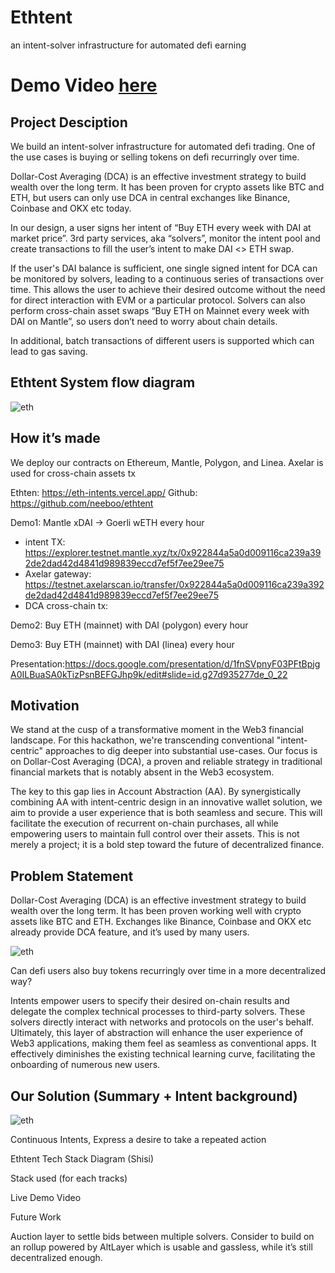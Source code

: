 # Ethtent 

an intent-solver infrastructure for automated defi earning

# Demo Video [here](https://www.youtube.com/watch?v=qYa4qzUO-w8)

## Project Desciption 

We build an intent-solver infrastructure for automated defi trading. One of the use cases is buying or selling tokens on defi recurringly over time. 

Dollar-Cost Averaging (DCA) is an effective investment strategy to build wealth over the long term. It has been proven for crypto assets like BTC and ETH, but users can only use DCA in central exchanges like Binance, Coinbase and OKX etc today. 

In our design, a user signs her intent of “Buy ETH every week with DAI at market price”.  3rd party services, aka “solvers”, monitor the intent pool and create transactions to fill the user’s intent to make DAI <> ETH swap.  

If the user's DAI balance is sufficient,  one single signed intent for DCA can be monitored by solvers, leading to a continuous series of transactions over time. This allows the user to achieve their desired outcome without the need for direct interaction with EVM or a particular protocol.
Solvers can also perform cross-chain asset swaps “Buy ETH on Mainnet every week with DAI on Mantle”, so users don’t need to worry about chain details. 

In additional, batch transactions of different users is supported which can lead to gas saving. 

## Ethtent System flow diagram

![eth](https://github.com/neeboo/ethtent/blob/main/contract/image/ethtent.png)

## How it’s made

We deploy our contracts on Ethereum, Mantle, Polygon, and Linea. Axelar is used for cross-chain assets tx

Ethten:  https://eth-intents.vercel.app/ 
Github: https://github.com/neeboo/ethtent 

Demo1: Mantle xDAI -> Goerli wETH every hour 
- intent TX:
https://explorer.testnet.mantle.xyz/tx/0x922844a5a0d009116ca239a392de2dad42d4841d989839eccd7ef5f7ee29ee75 
- Axelar gateway:
https://testnet.axelarscan.io/transfer/0x922844a5a0d009116ca239a392de2dad42d4841d989839eccd7ef5f7ee29ee75 
- DCA cross-chain tx:

Demo2: Buy ETH (mainnet) with DAI (polygon) every hour 

Demo3: Buy ETH (mainnet) with DAI (linea) every hour 

Presentation:https://docs.google.com/presentation/d/1fnSVpnyF03PFtBpjgA0ILBuaSA0kTizPsnBEFGJhp9k/edit#slide=id.g27d935277de_0_22   


##  Motivation

We stand at the cusp of a transformative moment in the Web3 financial landscape. For this hackathon, we're transcending conventional "intent-centric" approaches to dig deeper into substantial use-cases. Our focus is on Dollar-Cost Averaging (DCA), a proven and reliable strategy in traditional financial markets that is notably absent in the Web3 ecosystem. 

The key to this gap lies in Account Abstraction (AA). By synergistically combining AA with intent-centric design in an innovative wallet solution, we aim to provide a user experience that is both seamless and secure. This will facilitate the execution of recurrent on-chain purchases, all while empowering users to maintain full control over their assets. This is not merely a project; it is a bold step toward the future of decentralized finance.

## Problem Statement

Dollar-Cost Averaging (DCA) is an effective investment strategy to build wealth over the long term. It has been proven working well with crypto assets like BTC and ETH. Exchanges like Binance, Coinbase and OKX etc already provide DCA feature, and it’s used by many users.  

![eth](https://github.com/neeboo/ethtent/blob/main/contract/image/1694487210251.jpg)


Can defi users also buy tokens recurringly over time in a more decentralized way?	

Intents empower users to specify their desired on-chain results and delegate the complex technical processes to third-party solvers. These solvers directly interact with networks and protocols on the user's behalf. Ultimately, this layer of abstraction will enhance the user experience of Web3 applications, making them feel as seamless as conventional apps. It effectively diminishes the existing technical learning curve, facilitating the onboarding of numerous new users.


## Our Solution (Summary + Intent background) 


![eth](https://github.com/neeboo/ethtent/blob/main/contract/image/1694487388390.jpg)


Continuous Intents, Express a desire to take a repeated action

Ethtent Tech Stack
Diagram (Shisi)

Stack used (for each tracks)	


Live Demo Video 

Future Work

Auction layer to settle bids between multiple solvers. Consider to build on an rollup powered by AltLayer which is usable and gassless, while it’s still decentralized enough.  
